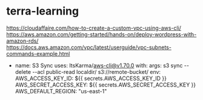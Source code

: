 # terra-learning
https://cloudaffaire.com/how-to-create-a-custom-vpc-using-aws-cli/     
https://aws.amazon.com/getting-started/hands-on/deploy-wordpress-with-amazon-rds/     
https://docs.aws.amazon.com/vpc/latest/userguide/vpc-subnets-commands-example.html   

- name: S3 Sync
  uses: ItsKarma/aws-cli@v1.70.0
  with:
    args: s3 sync --delete --acl public-read localdir/ s3://remote-bucket/
  env:
    AWS_ACCESS_KEY_ID: ${{ secrets.AWS_ACCESS_KEY_ID }}
    AWS_SECRET_ACCESS_KEY: ${{ secrets.AWS_SECRET_ACCESS_KEY }}
    AWS_DEFAULT_REGION: "us-east-1"
